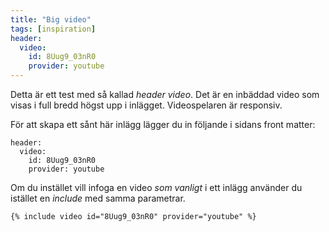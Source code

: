 ```yaml
---
title: "Big video"
tags: [inspiration]
header:
  video:
    id: 8Uug9_03nR0
    provider: youtube
---
```


Detta är ett test med så kallad *header video*. Det är en inbäddad video som visas i full bredd högst upp i inlägget. Videospelaren är responsiv.

För att skapa ett sånt här inlägg lägger du in följande i sidans front matter:

```
header:
  video:
    id: 8Uug9_03nR0
    provider: youtube
```

Om du instället vill infoga en video *som vanligt* i ett inlägg använder du istället en *include* med samma parametrar.

```
{% include video id="8Uug9_03nR0" provider="youtube" %}
```
